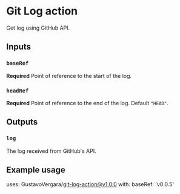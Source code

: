 # Git Log action

Get log using GitHub API.

## Inputs

### `baseRef`

**Required** Point of reference to the start of the log.

### `headRef`

**Required** Point of reference to the end of the log. Default `"HEAD"`.

## Outputs

### `log`

The log received from GitHub's API.

## Example usage

uses: GustavoVergara/git-log-action@v1.0.0
with:
  baseRef: 'v0.0.5'
